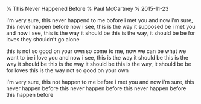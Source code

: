 % This Never Happened Before
% Paul McCartney
% 2015-11-23

i'm very sure, this never happend to me bofore
i met you and
now i'm sure, this never happen before
now i see, this is the way it supposed be
i met you and
now i see, this is the way it should be
this is the way, it should be
be for loves
they shouldn't go alone

this is not so good on your own
so come to me, now we can be what we want to be
i love you and
now i see, this is the way it should be
this is the way it should be
this is the way it should be
this is the way, it should be
be for loves
this is the way not so good on your own

i'm very sure, this not happen to me before
i met you and
now i'm sure, this never happen before
this never happen before
this never happen before
this happen before